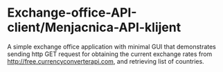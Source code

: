 # Exchange-office-API-client/Menjacnica-API-klijent

A simple exchange office application with minimal GUI that demonstrates sending http GET request for
obtaining the current exchange rates from http://free.currencyconverterapi.com, and retrieving list of countries.
